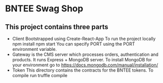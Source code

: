 # BNTEE Swag Shop

## This project contains three parts

*  Client
   Bootstrapped using Create-React-App
   To run the project locally
   npm install
   npm start
   You can specify PORT using the PORT environment variable.
*  Gateway is the CMS server which processes orders, authentication and products.
   It runs Express + MongoDB server.
   To install MongoDB for your environment go to 
   https://docs.mongodb.com/manual/installation/
*  Token 
   This directory contains the contracts for the BNTEE tokens.
   To compile run truffle compile